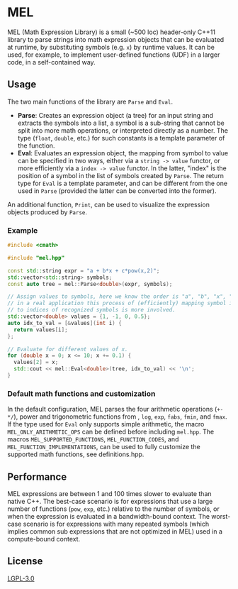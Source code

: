 # MEL

MEL (Math Expression Library) is a small (~500 loc) header-only C++11 library to parse strings into math expression objects that can be evaluated at runtime, by substituting symbols (e.g. `x`) by runtime values.
It can be used, for example, to implement user-defined functions (UDF) in a larger code, in a self-contained way.

## Usage

The two main functions of the library are `Parse` and `Eval`.
 - **Parse**: Creates an expression object (a tree) for an input string and extracts the symbols into a list, a symbol is a sub-string that cannot be split into more math operations, or interpreted directly as a number. The type (`float`, `double`, etc.) for such constants is a template parameter of the function.
 - **Eval**: Evaluates an expression object, the mapping from symbol to value can be specified in two ways, either via a `string -> value` functor, or more efficiently via a `index -> value` functor. In the latter, "index" is the position of a symbol in the list of symbols created by `Parse`. The return type for `Eval` is a template parameter, and can be different from the one used in `Parse` (provided the latter can be converted into the former).

An additional function, `Print`, can be used to visualize the expression objects produced by `Parse`.

### Example

```c++
#include <cmath>

#include "mel.hpp"

const std::string expr = "a + b*x + c*pow(x,2)";
std::vector<std::string> symbols;
const auto tree = mel::Parse<double>(expr, symbols);

// Assign values to symbols, here we know the order is "a", "b", "x", "c", but
// in a real application this process of (efficiently) mapping symbol indices
// to indices of recognized symbols is more involved.
std::vector<double> values = {1, -1, 0, 0.5};
auto idx_to_val = [&values](int i) {
  return values[i];
};

// Evaluate for different values of x.
for (double x = 0; x <= 10; x += 0.1) {
  values[2] = x;
  std::cout << mel::Eval<double>(tree, idx_to_val) << '\n';
}
```

### Default math functions and customization

In the default configuration, MEL parses the four arithmetic operations (`+-*/`), power and trigonometric functions from [<cmath>](https://www.cplusplus.com/reference/cmath/), `log`, `exp`, `fabs`, `fmin`, and `fmax`.
If the type used for `Eval` only supports simple arithmetic, the macro `MEL_ONLY_ARITHMETIC_OPS` can be defined before including `mel.hpp`.
The macros `MEL_SUPPORTED_FUNCTIONS`, `MEL_FUNCTION_CODES`, and `MEL_FUNCTION_IMPLEMENTATIONS`, can be used to fully customize the supported math functions, see definitions.hpp.

## Performance

MEL expressions are between 1 and 100 times slower to evaluate than native C++.
The best-case scenario is for expressions that use a large number of functions (`pow`, `exp`, etc.) relative to the number of symbols, or when the expression is evaluated in a bandwidth-bound context.
The worst-case scenario is for expressions with many repeated symbols (which implies common sub expressions that are not optimized in MEL) used in a compute-bound context.

## License

[LGPL-3.0](https://www.gnu.org/licenses/lgpl-3.0.html)

